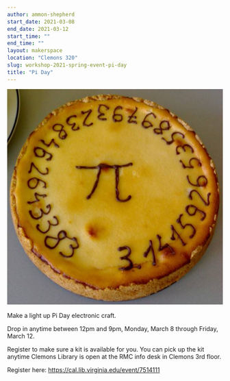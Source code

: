 ```yaml
---
author: ammon-shepherd
start_date: 2021-03-08
end_date: 2021-03-12
start_time: ""
end_time: ""
layout: makerspace
location: "Clemons 320"
slug: workshop-2021-spring-event-pi-day
title: "Pi Day"
---
```


![Pi Day](/assets/post-media/workshops/pi-pie.jpg)

Make a light up Pi Day electronic craft.

Drop in anytime between 12pm and 9pm, Monday, March 8 through Friday, March 12.

Register to make sure a kit is available for you. You can pick up the kit anytime Clemons Library is open at the RMC info desk in Clemons 3rd floor.


Register here: [https://cal.lib.virginia.edu/event/7514111 ](https://cal.lib.virginia.edu/event/7514111)
